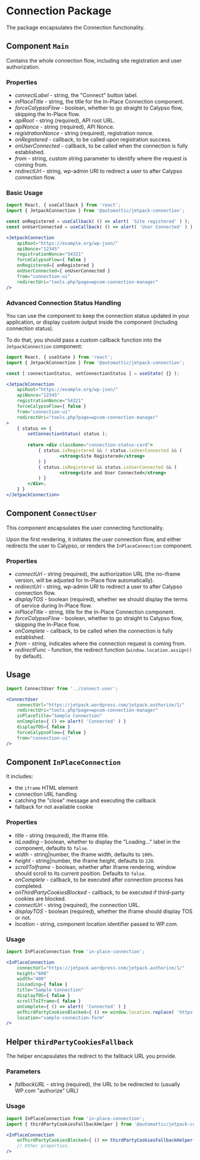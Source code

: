Connection Package
=========

The package encapsulates the Connection functionality.

## Component `Main`
Contains the whole connection flow, including site registration and user authorization.

### Properties
- *connectLabel* - string, the "Connect" button label.
- *inPlaceTitle* - string, the title for the In-Place Connection component.
- *forceCalypsoFlow* - boolean, whether to go straight to Calypso flow, skipping the In-Place flow.
- *apiRoot* - string (required), API root URL.
- *apiNonce* - string (required), API Nonce.
- *registrationNonce* - string (required), registration nonce.
- *onRegistered* - callback, to be called upon registration success.
- *onUserConnected* - callback, to be called when the connection is fully established.
- *from* - string, custom string parameter to identify where the request is coming from.
- *redirectUrl* - string, wp-admin URI to redirect a user to after Calypso connection flow.

### Basic Usage
```jsx
import React, { useCallback } from 'react';
import { JetpackConnection } from '@automattic/jetpack-connection';

const onRegistered = useCallback( () => alert( 'Site registered' ) );
const onUserConnected = useCallback( () => alert( 'User Connected' ) );

<JetpackConnection
	apiRoot="https://example.org/wp-json/" 
	apiNonce="12345"
	registrationNonce="54321"
	forceCalypsoFlow={ false }
	onRegistered={ onRegistered }
	onUserConnected={ onUserConnected }
	from="connection-ui"
	redirectUri="tools.php?page=wpcom-connection-manager"
/>
```

### Advanced Connection Status Handling

You can use the component to keep the connection status updated in your application,
or display custom output inside the component (including connection status).

To do that, you should pass a custom callback function into the `JetpackConnection` component:

```jsx
import React, { useState } from 'react';
import { JetpackConnection } from '@automattic/jetpack-connection';

const [ connectionStatus, setConnectionStatus ] = useState( {} );

<JetpackConnection
	apiRoot="https://example.org/wp-json/" 
	apiNonce="12345"
	registrationNonce="54321"
	forceCalypsoFlow={ false }
	from="connection-ui"
	redirectUri="tools.php?page=wpcom-connection-manager"
>
	{ status => {
		setConnectionStatus( status );
		
		return <div className="connection-status-card">
			{ status.isRegistered && ! status.isUserConnected && (
					<strong>Site Registered</strong>
			) }
			{ status.isRegistered && status.isUserConnected && (
					<strong>Site and User Connected</strong>
			) }
		</div>;
	} }
</JetpackConnection>
```

## Component `ConnectUser`
This component encapsulates the user connecting functionality.

Upon the first rendering, it initiates the user connection flow, and either redirects the user to Calypso,
or renders the `InPlaceConnection` component.

### Properties

- *connectUrl* - string (required), the authorization URL (the no-iframe version, will be adjusted for In-Place flow automatically).
- *redirectUrl* - string, wp-admin URI to redirect a user to after Calypso connection flow.
- *displayTOS* - boolean (required), whether we should display the terms of service during In-Place flow.
- *inPlaceTitle* - string, title for the In-Place Connection component.
- *forceCalypsoFlow* - boolean, whether to go straight to Calypso flow, skipping the In-Place flow.
- *onComplete* - callback, to be called when the connection is fully established.
- *from* - string, indicates where the connection request is coming from.
- *redirectFunc* - function, the redirect function (`window.location.assign()` by default).

## Usage
```jsx
import ConnectUser from '../connect-user';

<ConnectUser
	connectUrl="https://jetpack.wordpress.com/jetpack.authorize/1/"
	redirectUri="tools.php?page=wpcom-connection-manager"
	inPlaceTitle="Sample Connection"
	onComplete={ () => alert( 'Connected' ) }
	displayTOS={ false }
	forceCalypsoFlow={ false }
	from="connection-ui"
/>
```

## Component `InPlaceConnection`
It includes:
- the `iframe` HTML element
- connection URL handling
- catching the "close" message and executing the callback
- fallback for not available cookie

### Properties
- *title* - string (required), the iframe title.
- *isLoading* - boolean, whether to display the "Loading..." label in the component, defaults to `false`.
- *width* - string|number, the iframe width, defaults to `100%`.
- *height* - string|number, the iframe height, defaults to `220`.
- *scrollToIframe* - boolean, whether after iframe rendering, window should scroll to its current position. Defaults to `false`.
- *onComplete* - callback, to be executed after connection process has completed.
- *onThirdPartyCookiesBlocked* - callback, to be executed if third-party cookies are blocked.
- *connectUrl* - string (required), the connection URL.
- *displayTOS* - boolean (required), whether the iframe should display TOS or not.
- *location* - string, component location identifier passed to WP.com.

### Usage
```jsx
import InPlaceConnection from 'in-place-connection';

<InPlaceConnection
	connectUrl="https://jetpack.wordpress.com/jetpack.authorize/1/"
	height="600"
	width="400"
	isLoading={ false }
	title="Sample Connection"
	displayTOS={ false }
	scrollToIframe={ false }
	onComplete={ () => alert( 'Connected' ) }
	onThirdPartyCookiesBlocked={ () => window.location.replace( 'https://example.org/fallback-url/' ) }
	location="sample-connection-form"
/>
```

## Helper `thirdPartyCookiesFallback`
The helper encapsulates the redirect to the fallback URL you provide.

### Parameters
- *fallbackURL* - string (required), the URL to be redirected to (usually WP.com "authorize" URL)

### Usage
```jsx
import InPlaceConnection from 'in-place-connection';
import { thirdPartyCookiesFallbackHelper } from '@automattic/jetpack-connection/helpers';

<InPlaceConnection
	onThirdPartyCookiesBlocked={ () => thirdPartyCookiesFallbackHelper( 'https://example.org/fallback-url/' ) }
	// Other properties.
/>
```
